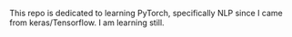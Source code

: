 This repo is dedicated to learning PyTorch, specifically NLP since I came from keras/Tensorflow. I am learning still.
